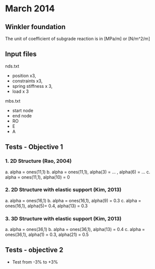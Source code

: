 # March 2014

## Winkler foundation

The unit of coefficient of subgrade reaction is in [MPa/m] or [N/m^2/m]

## Input files

nds.txt 

- position x3, 
- constraints x3, 
- spring stiffness x 3, 
- load x 3

mbs.txt 

- start node
- end node
- RO
- E
- A

## Tests - Objective 1

### 1. 2D Structure (Rao, 2004)

  a. alpha = ones(11,1)
  b. alpha = ones(11,1), alpha(3) = ... , alpha(6) = ...
  c. alpha = ones(11,1), alpha(10) = 0
  
### 2. 2D Structure with elastic support (Kim, 2013)

  a. alpha = ones(16,1)
  b. alpha = ones(16,1), alpha(9) = 0.3
  c. alpha = ones(16,1), alpha(5)= 0.4, alpha(13) = 0.3
  
### 3. 3D Structure with elastic support (Kim, 2013)
  a. alpha = ones(36,1)
  b. alpha = ones(36,1), alpha(13) = 0.4
  c. alpha = ones(36,1), alpha(1) = 0.3, alpha(21) = 0.5


## Tests - objective 2

-  Test from -3% to +3%
